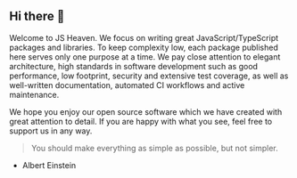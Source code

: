 ## Hi there 👋

Welcome to JS Heaven. We focus on writing great JavaScript/TypeScript packages and libraries. To keep complexity low, each package published here serves only one purpose at a time. We pay close attention to elegant architecture, high standards in software development such as good performance, low footprint, security  and extensive test coverage, as well as well-written documentation, automated CI workflows and active maintenance.

We hope you enjoy our open source software which we have created with great attention to detail. If you are happy with what you see, feel free to support us in any way.

> You should make everything as simple as possible, but not simpler.
- Albert Einstein
